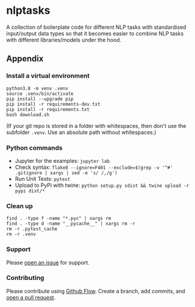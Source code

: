 # nlptasks
A collection of boilerplate code for different NLP tasks with standardised input/output data types so that it becomes easier to combine NLP tasks with different libraries/models under the hood.


## Appendix

### Install a virtual environment

```
python3.8 -m venv .venv
source .venv/bin/activate
pip install --upgrade pip
pip install -r requirements-dev.txt
pip install -r requirements.txt
bash download.sh
```

(If your git repo is stored in a folder with whitespaces, then don't use the subfolder `.venv`. Use an absolute path without whitespaces.)

### Python commands

* Jupyter for the examples: `jupyter lab`
* Check syntax: `flake8 --ignore=F401 --exclude=$(grep -v '^#' .gitignore | xargs | sed -e 's/ /,/g')`
* Run Unit Tests: `pytest`
* Upload to PyPi with twine: `python setup.py sdist && twine upload -r pypi dist/*`

### Clean up 

```
find . -type f -name "*.pyc" | xargs rm
find . -type d -name "__pycache__" | xargs rm -r
rm -r .pytest_cache
rm -r .venv
```


### Support
Please [open an issue](https://github.com/ulf1/nlptasks/issues/new) for support.


### Contributing
Please contribute using [Github Flow](https://guides.github.com/introduction/flow/). Create a branch, add commits, and [open a pull request](https://github.com/ulf1/nlptasks/compare/).
